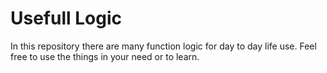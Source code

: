 # Usefull Logic 
In this repository there are many function logic for day to day life use. Feel free to use the things in your need or to learn.
